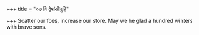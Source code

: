 +++
title = "०७ वि द्वेषांसीनुहि"

+++
Scatter our foes, increase our store. May we he glad a hundred winters with brave sons.